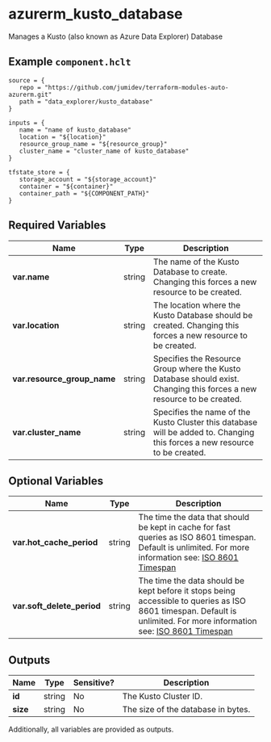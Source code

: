 # azurerm_kusto_database

Manages a Kusto (also known as Azure Data Explorer) Database

## Example `component.hclt`

```hcl
source = {
   repo = "https://github.com/jumidev/terraform-modules-auto-azurerm.git" 
   path = "data_explorer/kusto_database" 
}

inputs = {
   name = "name of kusto_database" 
   location = "${location}" 
   resource_group_name = "${resource_group}" 
   cluster_name = "cluster_name of kusto_database" 
}

tfstate_store = {
   storage_account = "${storage_account}" 
   container = "${container}" 
   container_path = "${COMPONENT_PATH}" 
}

```

## Required Variables

| Name | Type |  Description |
| ---- | --------- |  ----------- |
| **var.name** | string |  The name of the Kusto Database to create. Changing this forces a new resource to be created. | 
| **var.location** | string |  The location where the Kusto Database should be created. Changing this forces a new resource to be created. | 
| **var.resource_group_name** | string |  Specifies the Resource Group where the Kusto Database should exist. Changing this forces a new resource to be created. | 
| **var.cluster_name** | string |  Specifies the name of the Kusto Cluster this database will be added to. Changing this forces a new resource to be created. | 

## Optional Variables

| Name | Type |  Description |
| ---- | --------- |  ----------- |
| **var.hot_cache_period** | string |  The time the data that should be kept in cache for fast queries as ISO 8601 timespan. Default is unlimited. For more information see: [ISO 8601 Timespan](https://en.wikipedia.org/wiki/ISO_8601#Durations) | 
| **var.soft_delete_period** | string |  The time the data should be kept before it stops being accessible to queries as ISO 8601 timespan. Default is unlimited. For more information see: [ISO 8601 Timespan](https://en.wikipedia.org/wiki/ISO_8601#Durations) | 



## Outputs

| Name | Type | Sensitive? | Description |
| ---- | ---- | --------- | --------- |
| **id** | string | No  | The Kusto Cluster ID. | 
| **size** | string | No  | The size of the database in bytes. | 

Additionally, all variables are provided as outputs.
